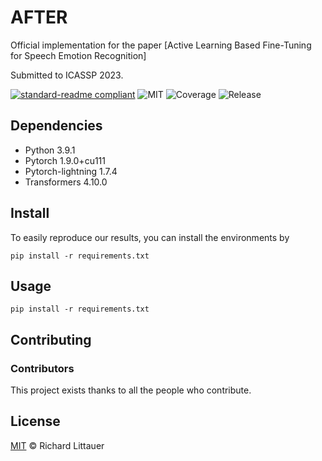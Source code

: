 # AFTER
Official implementation for the paper [Active Learning Based Fine-Tuning for Speech Emotion Recognition]

Submitted to ICASSP 2023.

[![standard-readme compliant](https://img.shields.io/badge/readme%20style-standard-brightgreen.svg?style=flat-square)](https://github.com/RichardLitt/standard-readme)
![MIT](https://img.shields.io/badge/license-MIT-yellowgreen)
![Coverage](https://img.shields.io/badge/coverage-100%25-orange)
![Release](https://img.shields.io/badge/release%20date-Oct%202022-blue)


## Dependencies
 - Python 3.9.1
 - Pytorch 1.9.0+cu111
 - Pytorch-lightning 1.7.4 
 - Transformers 4.10.0


## Install
To easily reproduce our results, you can install the environments by
```
pip install -r requirements.txt
```

## Usage

```
pip install -r requirements.txt
```
 

## Contributing
### Contributors
This project exists thanks to all the people who contribute.


## License

[MIT](LICENSE) © Richard Littauer
